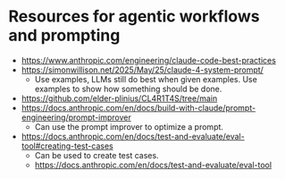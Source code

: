 # Resources for agentic workflows and prompting

- https://www.anthropic.com/engineering/claude-code-best-practices
- https://simonwillison.net/2025/May/25/claude-4-system-prompt/
  - Use examples, LLMs still do best when given examples. Use examples
  to show how something should be done.
- https://github.com/elder-plinius/CL4R1T4S/tree/main
- https://docs.anthropic.com/en/docs/build-with-claude/prompt-engineering/prompt-improver
  - Can use the prompt improver to optimize a prompt.
- https://docs.anthropic.com/en/docs/test-and-evaluate/eval-tool#creating-test-cases
  - Can be used to create test cases.
  - https://docs.anthropic.com/en/docs/test-and-evaluate/eval-tool
